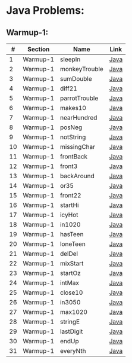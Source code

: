 Java Problems:
==============

Warmup-1:
---------



| # | Section | Name | Link |
|--------------|--------------------|------------------------|---------------------|
| 1 | Warmup-1 | sleepIn | [Java](Java/001-Warmup-1/001-sleepIn/sleepIn.java) 
| 2 | Warmup-1 | monkeyTrouble | [Java](Java/001-Warmup-1/002-monkeyTrouble/monkeyTrouble.java) |
| 3 | Warmup-1 | sumDouble | [Java](Java/001-Warmup-1/003-sumDouble/sumDouble.java)
| 4 | Warmup-1 | diff21 | [Java](Java/001-Warmup-1/004-diff21/diff21.java) |
| 5 | Warmup-1 | parrotTrouble | [Java](Java/001-Warmup-1/005-parrotTrouble/parrotTrouble.java) |
| 6 | Warmup-1 | makes10 | [Java](Java/001-Warmup-1/006-makes10/makes10.java) |
| 7 | Warmup-1 | nearHundred | [Java](Java/001-Warmup-1/007-nearHundred/nearHundred.java) |
| 8 | Warmup-1 | posNeg | [Java](Java/001-Warmup-1/008-posNeg/posNeg.java) |
| 9 | Warmup-1 | notString | [Java](Java/001-Warmup-1/009-notString/notString.java) |
| 10 | Warmup-1 | missingChar | [Java](Java/001-Warmup-1/010-missingChar/missingChar.java) |
| 11 | Warmup-1 | frontBack | [Java](Java/001-Warmup-1/011-frontBack/frontBack.java) |
| 12 | Warmup-1 | front3 | [Java](Java/001-Warmup-1/012-front3/front3.java) |
| 13 | Warmup-1 | backAround | [Java](Java/001-Warmup-1/013-backAround/backAround.java) |
| 14 | Warmup-1 | or35 | [Java](Java/001-Warmup-1/014-or35/or35.java) |
| 15 | Warmup-1 | front22 | [Java](Java/001-Warmup-1/015-front22/front22.java) |
| 16 | Warmup-1 | startHi | [Java](Java/001-Warmup-1/016-startHi/startHi.java) |
| 17 | Warmup-1 | icyHot | [Java](Java/001-Warmup-1/017-icyHot/icyHot.java) |
| 18 | Warmup-1 | in1020 | [Java](Java/001-Warmup-1/018-in1020/in1020.java) |
| 19 | Warmup-1 | hasTeen | [Java](Java/001-Warmup-1/019-hasTeen/hasTeen.java) |
| 20 | Warmup-1 | loneTeen | [Java](Java/001-Warmup-1/020-loneTeen/loneTeen.java) |
| 21 | Warmup-1 | delDel | [Java](Java/001-Warmup-1/021-delDel/delDel.java) |
| 22 | Warmup-1 | mixStart | [Java](Java/001-Warmup-1/022-mixStart/mixStart.java) |
| 23 | Warmup-1 | startOz | [Java](Java/001-Warmup-1/023-startOz/startOz.java) |
| 24 | Warmup-1 | intMax | [Java](Java/001-Warmup-1/024-intMax/intMax.java) |
| 25 | Warmup-1 | close10 | [Java](Java/001-Warmup-1/025-close10/close10.java) |
| 26 | Warmup-1 | in3050 | [Java](Java/001-Warmup-1/026-in3050/in3050.java) |
| 27 | Warmup-1 | max1020 | [Java](Java/001-Warmup-1/027-max1020/max1020.java) |
| 28 | Warmup-1 | stringE | [Java](Java/001-Warmup-1/028-stringE/stringE.java) |
| 29 | Warmup-1 | lastDigit | [Java](Java/001-Warmup-1/029-lastDigit/lastDigit.java) |
| 30 | Warmup-1 | endUp | [Java](Java/001-Warmup-1/030-endUp/endUp.java) |
| 31 | Warmup-1 | everyNth | [Java](Java/001-Warmup-1/031-everyNth/everyNth.java) |

